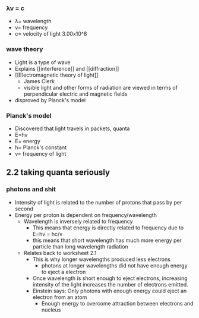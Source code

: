 ### λν = c
- λ= wavelength
- v= frequency
- c=  velocity of light 3.00x10^8
### wave theory
- Light is a type of wave
- Explains [[interference]] and [[diffraction]]
- [[Electromagnetic theory of light]]
	- James Clerk
	- visible light and other forms of radiation are viewed in terms of perpendicular electric and magnetic fields
- disproved by Planck's model
### Planck's model
- Discovered that light travels in packets, quanta
- E=hv
- E= energy
- h= Planck's constant
- v= frequency of light
## 2.2 taking quanta seriously
### photons and shit
- Intensity of light is related to the number of protons that pass by per second
- Energy per proton is dependent on frequency/wavelength
	- Wavelength is inversely related to frequency
		- This means that energy is directly related to frequency due to E=hv = hc/v
		- this means that short wavelength has much more energy per particle than long wavelength radiation
	- Relates back to worksheet 2.1
		- This is why longer wavelengths produced less electrons
			- photons at longer wavelengths did not have enough energy to eject a electron
		- Once wavelength is short enough to eject electrons, increasing intensity of the light increases the number of electrons emitted.
		- Einstein says: Only photons with enough energy could eject an electron from an atom
			- Enough energy to overcome attraction between electrons and nucleus